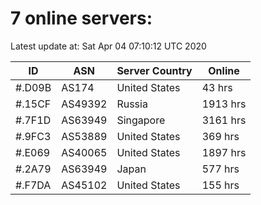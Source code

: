 # 7 online servers:

Latest update at: Sat Apr 04 07:10:12 UTC 2020

| ID | ASN | Server Country | Online |
| -- | --- | -------------- | ------ |
| #.D09B | AS174 | United States | 43 hrs |
| #.15CF | AS49392 | Russia | 1913 hrs |
| #.7F1D | AS63949 | Singapore | 3161 hrs |
| #.9FC3 | AS53889 | United States | 369 hrs |
| #.E069 | AS40065 | United States | 1897 hrs |
| #.2A79 | AS63949 | Japan | 577 hrs |
| #.F7DA | AS45102 | United States | 155 hrs |

